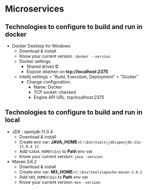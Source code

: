 # Microservices

## Technologies to configure to build and run in docker
- Docker Desktop for Windows
    - Download & install
    - Know your current version : `docker --version`
    - Docker settings
        - Shared drives **C**
        - Expose deamon on **tcp://localhost:2375**
    - Intellij settings > "Build, Execution, Deployment" > "Docker"
        - Change configuration: 
            - Name: Docker
            - TCP socket: checked
            - Engine API URL: tcp/localhost:2375

## Technologies to configure to build and run in local
- JDK : openjdk-11.0.4
    - Download & install
    - Create env var: **JAVA_HOME**=‪`C:\Env\tools\jdk\openjdk-11u-11.0.4_11`
	- Add `%JAVA_HOME%\bin` to **Path** env var
    - Know your current version: `java -version`
- Maven 3.6.2
    - Download & install
    - Create env var: **M3_HOME**=`C:\Env\tools\apache-maven-3.6.2`
	- Add `%M3_HOME%\bin` to **Path** env var
    - Know your current version: `mvn -version`